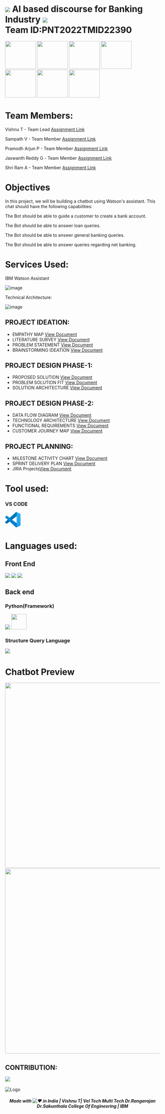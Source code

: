 

# <img src="https://media.giphy.com/media/S60CrN9iMxFlyp7uM8/giphy.gif" width="70px"> AI based discourse for Banking Industry <img src="https://media.giphy.com/media/9KNNKJ3u8QjCOatFWe/giphy.gif" width="60px"><br>Team ID:PNT2022TMID22390

<img src="https://tinypic.host/images/2022/11/05/download.png" height ="90" width="100px"> <img src="https://tinypic.host/images/2022/11/05/tn-skill.jpg" height ="90" width="100px"> <img src="https://tinypic.host/images/2022/11/05/nasscom.png" height="90px" width="100px">     <img src="https://media.giphy.com/media/8FlwO2t0cDh7RPyzUP/giphy.gif" height ="90" width="100px"> <img src="https://tinypic.host/images/2022/11/05/download-1.png" height ="90" width="100px"> <img src="https://tinypic.host/images/2022/11/05/ict.png" height ="90" width="100px"> <img src="https://tinypic.host/images/2022/11/05/smart-bridge.jpg" height ="90" width="100px"> 


<h1>Team Members:</h1>

Vishnu T            - Team Lead [Assignment Link](https://github.com/IBM-EPBL/IBM-Project-21769-1659791069/tree/main/Assignments/Vishnu%20T-Team%20Lead)

Sampath V           - Team Member [Assignment Link](https://github.com/IBM-EPBL/IBM-Project-21769-1659791069/tree/main/Assignments/Sampath)

Pramodh Arjun P     - Team Member [Assignment Link](https://github.com/IBM-EPBL/IBM-Project-21769-1659791069/tree/main/Assignments/Pramodh%20Arjun)

Jaswanth Reddy G    - Team Member [Assignment Link](https://github.com/IBM-EPBL/IBM-Project-21769-1659791069/tree/main/Assignments/Jaswanth%20Reddy)

Shri Ram A          - Team Member [Assignment Link](https://github.com/IBM-EPBL/IBM-Project-21769-1659791069/tree/main/Assignments/Shri%20Ram)

<h1>Objectives</h1>

In this project, we will be building a chatbot using Watson's assistant. This chat should have the following capabilities:


The Bot should be able to guide a customer to create a bank account.

The Bot should be able to answer loan queries.

The Bot should be able to answer general banking queries.

The Bot should be able to answer queries regarding net banking.

<h1>Services Used:</h1>

IBM Watson Assistant

![image](https://user-images.githubusercontent.com/82928294/190864324-21cf79e8-9aa8-48ad-aa34-c55ebcf95286.png)





Technical Architecture:

![image](https://user-images.githubusercontent.com/82928294/190864334-ce0740f3-2dc6-43e7-8265-a8ece9d211e6.png)


## PROJECT IDEATION:

- EMPATHY MAP [View Document](https://github.com/IBM-EPBL/IBM-Project-21769-1659791069/blob/main/Project%20Design%20%26%20Planning/Ideation%20phase/Empathy%20Map%20Canvas.pdf)
- LITERATURE SURVEY [View Document](https://github.com/IBM-EPBL/IBM-Project-21769-1659791069/blob/main/Project%20Design%20%26%20Planning/Ideation%20phase/Literature_Survey.pdf)
- PROBLEM STATEMENT [View Document](https://github.com/IBM-EPBL/IBM-Project-21769-1659791069/blob/main/Project%20Design%20%26%20Planning/Ideation%20phase/PROBLEM%20STATEMENT-%20AI%20BASED%20DISCOURSE%20BANKING%20INDUSTRY.pdf)
- BRAINSTORMING IDEATION [View Document](https://github.com/IBM-EPBL/IBM-Project-21769-1659791069/blob/main/Project%20Design%20%26%20Planning/Ideation%20phase/Brainstorming-Idea%20genetaion-Prioritization.pdf)

## PROJECT DESIGN PHASE-1:

-  PROPOSED SOLUTION [View Document](https://github.com/IBM-EPBL/IBM-Project-21769-1659791069/blob/main/Project%20Design%20%26%20Planning/Project%20Design%20Phase-I/PROPOSED%20SOLUTION.pdf)
-  PROBLEM SOLUTION FIT [View Document](https://github.com/IBM-EPBL/IBM-Project-21769-1659791069/blob/main/Project%20Design%20%26%20Planning/Project%20Design%20Phase-I/Problem%20Solution%20Fit%20updated.pdf)
-  SOLUTION ARCHITECTURE [View Document](https://github.com/IBM-EPBL/IBM-Project-21769-1659791069/blob/main/Project%20Design%20%26%20Planning/Project%20Design%20Phase-I/SOLUTION%20ARCHITECTURE.pdf)

## PROJECT DESIGN PHASE-2:

-  DATA FLOW DIAGRAM [View Document](https://github.com/IBM-EPBL/IBM-Project-21769-1659791069/blob/main/Project%20Design%20%26%20Planning/Project%20Design%20Phase-II/DATA%20FLOW%20DIAGRAM.pdf)
-  TECHNOLOGY ARCHITECTURE [View Document](https://github.com/IBM-EPBL/IBM-Project-21769-1659791069/blob/main/Project%20Design%20%26%20Planning/Project%20Design%20Phase-II/TECHNOLOGY%20ARCHITECTURE.pdf)
-  FUNCTIONAL REQUIREMENTS [View Document](https://github.com/IBM-EPBL/IBM-Project-21769-1659791069/blob/main/Project%20Design%20%26%20Planning/Project%20Design%20Phase-II/Functional%20Requirements-1.pdf)
-  CUSTOMER JOURNEY MAP [View Document](https://github.com/IBM-EPBL/IBM-Project-21769-1659791069/blob/main/Project%20Design%20%26%20Planning/Project%20Design%20Phase-II/customer%20journey%20map.pdf)

## PROJECT PLANNING:

-  MILESTONE ACTIVITY CHART [View Document](https://github.com/IBM-EPBL/IBM-Project-21769-1659791069/blob/main/Project%20Design%20%26%20Planning/Project%20Planning/Milestone%20Activity%20List.pdf)
-  SPRINT DELIVERY PLAN [View Document](https://github.com/IBM-EPBL/IBM-Project-21769-1659791069/blob/main/Project%20Design%20%26%20Planning/Project%20Planning/Sprint%20Delivery%20Plan.pdf)
-  JIRA Projects[View Document](https://github.com/IBM-EPBL/IBM-Project-21769-1659791069/tree/main/Project%20Design%20%26%20Planning/Project%20Planning/Jira%20Projects)

<h1>Tool used:</h1>
<h3>VS CODE</h3><img src="https://raw.githubusercontent.com/github/explore/80688e429a7d4ef2fca1e82350fe8e3517d3494d/topics/visual-studio-code/visual-studio-code.png" width="50px">

<h1>Languages used:</h1>

<h2>Front End</h2>
<img src="https://tinypic.host/images/2022/11/02/html.png" width="50px"> <img src="https://tinypic.host/images/2022/11/02/css.png" width="50px"> <img src="https://tinypic.host/images/2022/11/02/java-script.jpg" width="50px">

<h2>Back end</h2>
<h3>Python(Framework)</h3><img src="https://tinypic.host/images/2022/11/02/flask.png" width="50px"> <img src="https://tinypic.host/images/2022/11/12/images.jpg" height ="50" width="50px"><h3>Structure Query Language</h3><img src="https://tinypic.host/images/2022/11/02/sql.jpg" width="50px">

<h1><strong>Chatbot Preview</strong></h1>

<img src="https://tinypic.host/images/2022/11/04/Screenshot-4.png" height ="600" width="700px">

<img src="https://tinypic.host/images/2022/11/04/Screenshot-5.png" height ="600" width="700px">

## CONTRIBUTION:

![](https://svgur.com/i/nQ2.svg)

<!--⚽️ACTIVITY / 🌐WEBSITE: https://github.com/Readme-Workflows/recent-activity -->
<!--RECENT_ACTIVITY:start-->
<!--RECENT_ACTIVITY:end-->
<!--RECENT_ACTIVITY:last_update-->

<!--RECENT_ACTIVITY:last_update_end-->

![Logo](https://raw.githubusercontent.com/trinib/trinib/main/.images/footer.svg)
<div align="center">
 <h5> Made with <picture>
  <source srcset="https://fonts.gstatic.com/s/e/notoemoji/latest/2764_fe0f/512.webp" type="image/webp">
  <img src="https://fonts.gstatic.com/s/e/notoemoji/latest/2764_fe0f/512.gif" alt="❤" width="12" height="12">
  </picture> in India | Vishnu T| Vel Tech Multi Tech Dr.Rangarajan Dr.Sakunthala College Of Engineering | IBM </h5>

 



 
